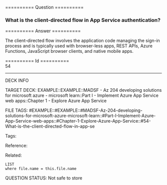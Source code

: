 ========== Question ==========  

### What is the client-directed flow in App Service authentication?  

========== Answer ==========  

The client-directed flow involves the application code managing the sign-in
process and is typically used with browser-less apps, REST APIs, Azure
Functions, JavaScript browser clients, and native mobile apps.

========== Id ==========  
54

---

DECK INFO

TARGET DECK: EXAMPLE::EXAMPLE::MADSF - Az 204 developing solutions for microsoft azure - microsoft learn::Part I - Implement Azure App Service web apps::Chapter 1 - Explore Azure App Service

FILE TAGS: #EXAMPLE::#EXAMPLE::#MADSF-Az-204-developing-solutions-for-microsoft-azure-microsoft-learn::#Part-I-Implement-Azure-App-Service-web-apps::#Chapter-1-Explore-Azure-App-Service::#54-What-is-the-client-directed-flow-in-app-se

Tags:

Reference:

Related:

```dataview
LIST
where file.name = this.file.name
```

QUESTION STATUS: Not safe to store
